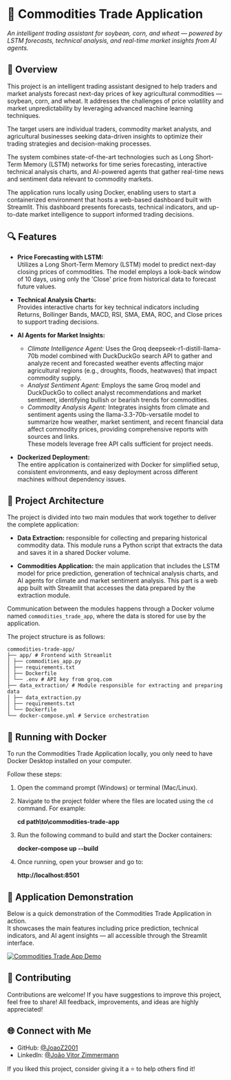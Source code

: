 # 🌾 Commodities Trade Application

*An intelligent trading assistant for soybean, corn, and wheat — powered by LSTM forecasts, technical analysis, and real-time market insights from AI agents.*

## 📌 Overview

This project is an intelligent trading assistant designed to help traders and market analysts forecast next-day prices of key agricultural commodities — soybean, corn, and wheat. It addresses the challenges of price volatility and market unpredictability by leveraging advanced machine learning techniques.

The target users are individual traders, commodity market analysts, and agricultural businesses seeking data-driven insights to optimize their trading strategies and decision-making processes.

The system combines state-of-the-art technologies such as Long Short-Term Memory (LSTM) networks for time series forecasting, interactive technical analysis charts, and AI-powered agents that gather real-time news and sentiment data relevant to commodity markets.

The application runs locally using Docker, enabling users to start a containerized environment that hosts a web-based dashboard built with Streamlit. This dashboard presents forecasts, technical indicators, and up-to-date market intelligence to support informed trading decisions.

## 🔍 Features

- **Price Forecasting with LSTM:**  
  Utilizes a Long Short-Term Memory (LSTM) model to predict next-day closing prices of commodities. The model employs a look-back window of 10 days, using only the 'Close' price from historical data to forecast future values.

- **Technical Analysis Charts:**  
  Provides interactive charts for key technical indicators including Returns, Bollinger Bands, MACD, RSI, SMA, EMA, ROC, and Close prices to support trading decisions.

- **AI Agents for Market Insights:**  
  - *Climate Intelligence Agent:* Uses the Groq deepseek-r1-distill-llama-70b model combined with DuckDuckGo search API to gather and analyze recent and forecasted weather events affecting major agricultural regions (e.g., droughts, floods, heatwaves) that impact commodity supply.  
  - *Analyst Sentiment Agent:* Employs the same Groq model and DuckDuckGo to collect analyst recommendations and market sentiment, identifying bullish or bearish trends for commodities.  
  - *Commodity Analysis Agent:* Integrates insights from climate and sentiment agents using the llama-3.3-70b-versatile model to summarize how weather, market sentiment, and recent financial data affect commodity prices, providing comprehensive reports with sources and links.  
  These models leverage free API calls sufficient for project needs.

- **Dockerized Deployment:**  
  The entire application is containerized with Docker for simplified setup, consistent environments, and easy deployment across different machines without dependency issues.

## 🧱 Project Architecture

The project is divided into two main modules that work together to deliver the complete application:

- **Data Extraction:** responsible for collecting and preparing historical commodity data. This module runs a Python script that extracts the data and saves it in a shared Docker volume.

- **Commodities Application:** the main application that includes the LSTM model for price prediction, generation of technical analysis charts, and AI agents for climate and market sentiment analysis. This part is a web app built with Streamlit that accesses the data prepared by the extraction module.

Communication between the modules happens through a Docker volume named `commodities_trade_app`, where the data is stored for use by the application.

The project structure is as follows:

```
commodities-trade-app/
├── app/ # Frontend with Streamlit
│ ├── commodities_app.py
│ ├── requirements.txt
│ ├── Dockerfile
│ └── .env # API key from groq.com
├── data_extraction/ # Module responsible for extracting and preparing data
│ ├── data_extraction.py
│ ├── requirements.txt
│ └── Dockerfile
└── docker-compose.yml # Service orchestration
```

## 🐳 Running with Docker

To run the Commodities Trade Application locally, you only need to have Docker Desktop installed on your computer.

Follow these steps:

1. Open the command prompt (Windows) or terminal (Mac/Linux).
   
2. Navigate to the project folder where the files are located using the `cd` command. For example:
   
   **cd path\to\commodities-trade-app**
   
3. Run the following command to build and start the Docker containers:
   
   **docker-compose up --build**

4. Once running, open your browser and go to:
 
   **http://localhost:8501**


## 🧪 Application Demonstration

Below is a quick demonstration of the Commodities Trade Application in action.  
It showcases the main features including price prediction, technical indicators, and AI agent insights — all accessible through the Streamlit interface.

[![Commodities Trade App Demo](path/to/your/demo.gif)](https://github.com/user-attachments/assets/c9291bbf-d15d-4ee2-9d87-35f008b4691d)


## 🤝 Contributing

Contributions are welcome! If you have suggestions to improve this project, feel free to share!
All feedback, improvements, and ideas are highly appreciated!


## 🌐 Connect with Me

- GitHub: [@JoaoZ2001](https://github.com/JoaoZ2001)  
- LinkedIn: [@João Vitor Zimmermann](https://www.linkedin.com/in/joaovzimmermann)

If you liked this project, consider giving it a ⭐ to help others find it!









